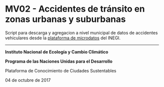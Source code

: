 # MV02 - Accidentes de tránsito en zonas urbanas y suburbanas

Script para descarga y agregacion a nivel municipal de datos de accidentes vehiculares desde la [plataforma de microdatos](http://www.beta.inegi.org.mx/proyectos/registros/economicas/accidentes/) del INEGI.


----------

**Instituto Nacional de Ecología y Cambio Climático**

**Programa de las Naciones Unidas para el Desarrollo**

Plataforma de Conocimiento de Ciudades Sustentables

04 de octubre de 2017

